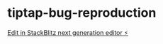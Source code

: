 # tiptap-bug-reproduction

[Edit in StackBlitz next generation editor ⚡️](https://stackblitz.com/~/github.com/KonnorRogers/tiptap-bug-reproduction)